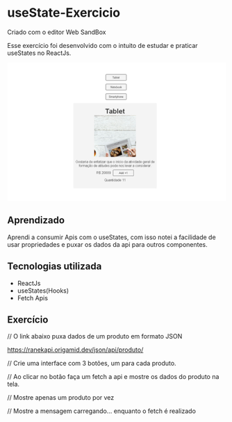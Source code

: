 # useState-Exercicio
Criado com o editor Web SandBox

<p>
  Esse exercício foi desenvolvido com o intuito de estudar e praticar useStates no ReactJs.
</p>

<img src="./useState.png" />

## Aprendizado
<p>Aprendi a consumir Apis com o useStates, com isso notei a facilidade de usar propriedades e puxar os 
dados da api para outros componentes.</p>

## Tecnologias utilizada
- ReactJs
- useStates(Hooks)
- Fetch Apis

## Exercício

<div>
// O link abaixo puxa dados de um produto em formato JSON

https://ranekapi.origamid.dev/json/api/produto/

// Crie uma interface com 3 botões, um para cada produto.

// Ao clicar no botão faça um fetch a api e mostre os dados do produto na tela.

// Mostre apenas um produto por vez

// Mostre a mensagem carregando... enquanto o fetch é realizado
</div>
